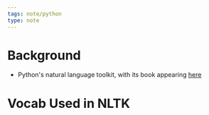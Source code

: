 ```yaml
---
tags: note/python
type: note
---
```

# Background
- Python's natural language toolkit, with its book appearing [here](https://www.nltk.org/book/)


# Vocab Used in NLTK
